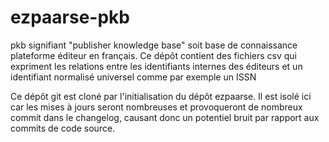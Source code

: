 ezpaarse-pkb
===========

pkb signifiant "publisher knowledge base" soit base de connaissance plateforme éditeur en français. Ce dépôt contient des fichiers csv qui expriment les relations entre les identifiants internes des éditeurs et un identifiant normalisé universel comme par exemple un ISSN

Ce dépôt git est cloné par l'initialisation du dépôt ezpaarse. Il est isolé ici car les mises à jours seront nombreuses et provoqueront de nombreux commit dans le changelog, causant donc un potentiel bruit par rapport aux commits de code source.


